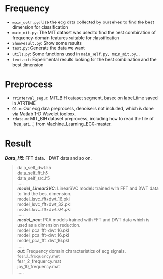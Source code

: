 Frequency
=====  
  * `main_self.py`:  Use the ecg data collected by ourselves to find the best dimension for classification  
  * `main_mit.py`: The MIT dataset was used to find the best combination of frequency-domain features suitable for classification  
  * `ShowResult.py`: Show some results  
  * `test.py`: Generate the data we want  
  * `utils.py`: Some functions used in `main_self.py`、`main_mit.py`...  
  * `text.txt`: Experimental results looking for the best combination and the best dimension  

Preprocess
===== 
  * `rrinterval_seg.m`: MIT_BIH dataset segment, based on label_time saved in ATRTIME  
  * `Q1.m`: Our ecg data preprocess, denoise is not included, which is done via Matlab 1-D Wavelet toolbox.  
  * `rdata.m`: MIT_BIH dataset preprocess, including how to read the file of 'hea, art...', from Machine_Learning_ECG-master.  

Result
=====  
  ***Data_H5***: FFT data、 DWT data and so on.  
  > data_self_dwt.h5  
  > data_self_fft.h5  
  > data_self_src.h5  
  >  ......  
  ***model_LinearSVC***: LinearSVC models trained with FFT and DWT data to find the best dimension.  
  > model_lsvc_fft+dwt_16.pkl  
  > model_lsvc_fft+dwt_32.pkl  
  > model_lsvc_fft+dwt_64.pkl  
  >  ......  
  ***model_pca***: PCA  models trained with FFT and DWT data which is used as a dimension reduction.  
  > model_pca_fft+dwt_16.pkl  
  > model_pca_fft+dwt_16.pkl  
  > model_pca_fft+dwt_16.pkl  
  >  ......  
  ***out***: Frequency domain characteristics of ecg signals.  
  > fear_1_frequency.mat  
  > fear_2_frequency.mat  
  > joy_10_frequency.mat  
  >  ......  